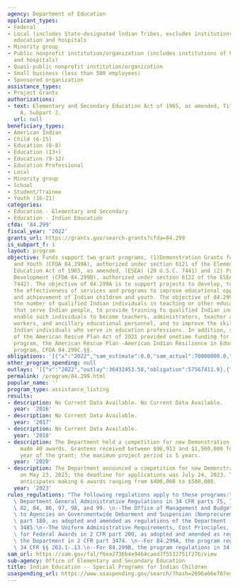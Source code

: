 ```yaml
---
agency: Department of Education
applicant_types:
- Federal
- Local (includes State-designated lndian Tribes, excludes institutions of higher
  education and hospitals
- Minority group
- Public nonprofit institution/organization (includes institutions of higher education
  and hospitals)
- Quasi-public nonprofit institution/organization
- Small business (less than 500 employees)
- Sponsored organization
assistance_types:
- Project Grants
authorizations:
- text: Elementary and Secondary Education Act of 1965, as amended, Title VI, Part
    A, Subpart 2.
  url: null
beneficiary_types:
- American Indian
- Child (6-15)
- Education (0-8)
- Education (13+)
- Education (9-12)
- Education Professional
- Local
- Minority group
- School
- Student/Trainee
- Youth (16-21)
categories:
- Education - Elementary and Secondary
- Education - Indian Education
cfda: '84.299'
fiscal_year: '2022'
grants_url: https://grants.gov/search-grants?cfda=84.299
is_subpart_f: 1
layout: program
objective: Funds support two grant programs, (1)Demonstration Grants for Indian Children
  and Youth (CFDA 84.299A), authorized under section 6121 of the Elementary and Secondary
  Education Act of 1965, as amended, (ESEA) (20 U.S.C. 7441) and (2) Professional
  Development (CFDA 84.299B), authorized under section 6122 of the ESEA (20 U.S.C.
  7442). The objective of 84.299A is to support projects to develop, test, and demonstrate
  the effectiveness of services and programs to improve educational opportunities
  and achievement of Indian children and youth. The objective of 84.299B is to increase
  the number of qualified Indian individuals in teaching or other education professions
  that serve Indian people, to provide training to qualified Indian individuals to
  enable such individuals to become teachers, administrators, teacher aides, social
  workers, and ancillary educational personnel, and to improve the skills of qualified
  Indian individuals who serve in education professions. In addition, section 11006(1)
  of the American Rescue Plan Act of 2021 provided onetime funding for a newgrant
  program, the American Rescue Plan--American Indian Resilience in Education (ARP-AIRE)
  program, CFDA 84.299C.§§.
obligations: '[{"x":"2022","sam_estimate":0.0,"sam_actual":70000000.0,"usa_spending_actual":73032019.23},{"x":"2023","sam_estimate":72000000.0,"sam_actual":0.0,"usa_spending_actual":83660627.89},{"x":"2024","sam_estimate":72000000.0,"sam_actual":0.0,"usa_spending_actual":44498596.34}]'
other_program_spending: null
outlays: '[{"x":"2022","outlay":36432453.58,"obligation":57567411.0},{"x":"2023","outlay":3916897.02,"obligation":13896033.0},{"x":"2024","outlay":0.0,"obligation":0.0}]'
permalink: /program/84.299.html
popular_name: ''
program_type: assistance_listing
results:
- description: No Current Data Available. No Current Data Available.
  year: '2016'
- description: No Current Data Available.
  year: '2017'
- description: No Current Data Available.
  year: '2018'
- description: The Department held a competition for new Demonstration grants and
    made 40 awards. Grantees received between $96,913 and $1,500,000 for the first
    year of the grant; the maximum project period is 5 years.
  year: '2020'
- description: The Department announced a competition for new Demonstration grants
    on May 23, 2023; the deadline for applications was July 24, 2023. The Department
    anticipates making 6 awards ranging from $400,000 to $500,000.
  year: '2023'
rules_regulations: "The following regulations apply to these programs:\n--The Education\
  \ Department General Administrative Regulations in 34 CFR parts 75, 77, 79, 81,\
  \ 82, 84, 86, 97, 98, and 99. \n--The Office of Management and Budget Guidelines\
  \ to Agencies on Governmentwide Debarment and Suspension (Nonprocurement) in 2 CFR\
  \ part 180, as adopted and amended as regulations of the Department in 2 CFR part\
  \ 3485.\n--The Uniform Administrative Requirements, Cost Principles, and Audit Requirements\
  \ for Federal Awards in 2 CFR part 200, as adopted and amended as regulations of\
  \ the Department in 2 CFR part 3474. \n--For 84.299A, the program regulations in\
  \ 34 CFR §§ 263.1-.13.\n--For 84.299B, the program regulations in 34 CFR §§ 263.20-.25."
sam_url: https://sam.gov/fal/f6ea2736b4e9464caed7f5532751f276/view
sub-agency: Office of Elementary and Secondary Education
title: Indian Education -- Special Programs for Indian Children
usaspending_url: https://www.usaspending.gov/search/?hash=2696a66e787ed2292340f020280dbac5
---
```

